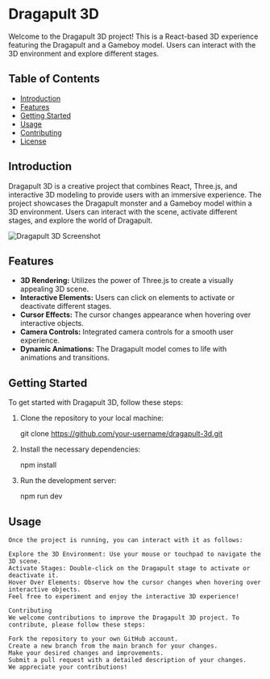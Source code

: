 # Dragapult 3D

Welcome to the Dragapult 3D project! This is a React-based 3D experience featuring the Dragapult and a Gameboy model. Users can interact with the 3D environment and explore different stages.

## Table of Contents

- [Introduction](#introduction)
- [Features](#features)
- [Getting Started](#getting-started)
- [Usage](#usage)
- [Contributing](#contributing)
- [License](#license)

## Introduction


Dragapult 3D is a creative project that combines React, Three.js, and interactive 3D modeling to provide users with an immersive experience. The project showcases the Dragapult monster and a Gameboy model within a 3D environment. Users can interact with the scene, activate different stages, and explore the world of Dragapult.

![Dragapult 3D Screenshot](https://github.com/lironamy/Dragapult3D/assets/122408173/567c139d-efc4-4a3f-b48c-e4bfb25b56e7)

## Features

- **3D Rendering:** Utilizes the power of Three.js to create a visually appealing 3D scene.
- **Interactive Elements:** Users can click on elements to activate or deactivate different stages.
- **Cursor Effects:** The cursor changes appearance when hovering over interactive objects.
- **Camera Controls:** Integrated camera controls for a smooth user experience.
- **Dynamic Animations:** The Dragapult model comes to life with animations and transitions.

## Getting Started

To get started with Dragapult 3D, follow these steps:

1. Clone the repository to your local machine:

   git clone https://github.com/your-username/dragapult-3d.git

2. Install the necessary dependencies:

    npm install

3. Run the development server:
    
    npm run dev


## Usage
    Once the project is running, you can interact with it as follows:

    Explore the 3D Environment: Use your mouse or touchpad to navigate the 3D scene.
    Activate Stages: Double-click on the Dragapult stage to activate or deactivate it.
    Hover Over Elements: Observe how the cursor changes when hovering over interactive objects.
    Feel free to experiment and enjoy the interactive 3D experience!

    Contributing
    We welcome contributions to improve the Dragapult 3D project. To contribute, please follow these steps:

    Fork the repository to your own GitHub account.
    Create a new branch from the main branch for your changes.
    Make your desired changes and improvements.
    Submit a pull request with a detailed description of your changes.
    We appreciate your contributions!
